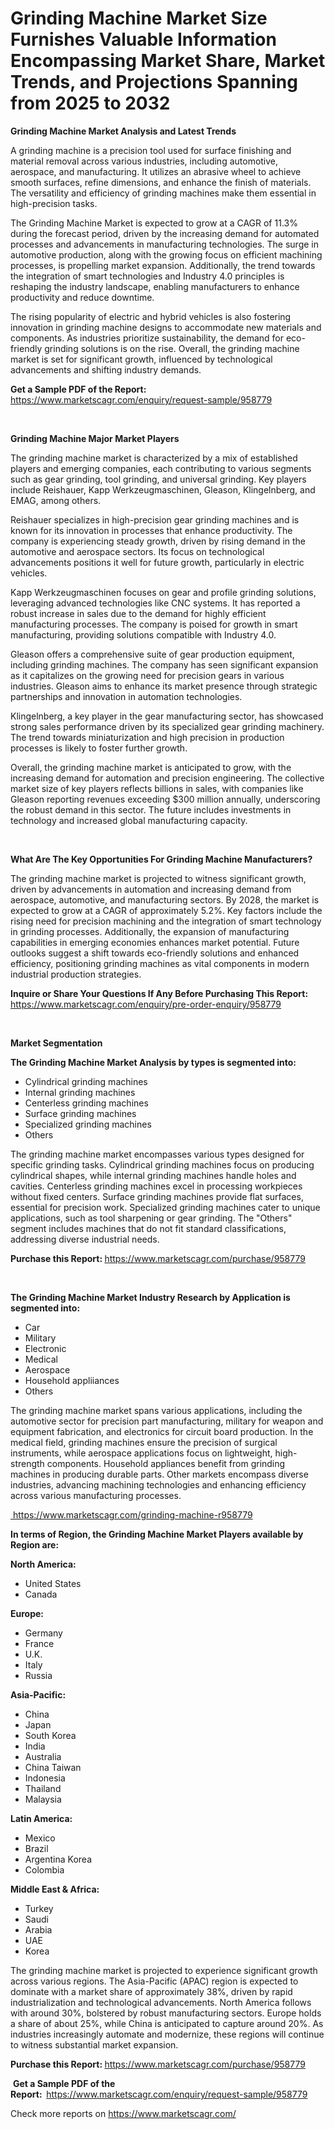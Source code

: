 <p><h1>Grinding Machine Market Size Furnishes Valuable Information Encompassing Market Share, Market Trends, and Projections Spanning from 2025 to 2032</h1></p><p><strong>Grinding Machine Market Analysis and Latest Trends</strong></p>
<p><p>A grinding machine is a precision tool used for surface finishing and material removal across various industries, including automotive, aerospace, and manufacturing. It utilizes an abrasive wheel to achieve smooth surfaces, refine dimensions, and enhance the finish of materials. The versatility and efficiency of grinding machines make them essential in high-precision tasks.</p><p>The Grinding Machine Market is expected to grow at a CAGR of 11.3% during the forecast period, driven by the increasing demand for automated processes and advancements in manufacturing technologies. The surge in automotive production, along with the growing focus on efficient machining processes, is propelling market expansion. Additionally, the trend towards the integration of smart technologies and Industry 4.0 principles is reshaping the industry landscape, enabling manufacturers to enhance productivity and reduce downtime.</p><p>The rising popularity of electric and hybrid vehicles is also fostering innovation in grinding machine designs to accommodate new materials and components. As industries prioritize sustainability, the demand for eco-friendly grinding solutions is on the rise. Overall, the grinding machine market is set for significant growth, influenced by technological advancements and shifting industry demands.</p></p>
<p><strong>Get a Sample PDF of the Report:&nbsp;</strong> <a href="https://www.marketscagr.com/enquiry/request-sample/958779?utm_campaign=3509&utm_medium=2&utm_source=Github&utm_content=ia&utm_term=09042025&utm_id=grinding-machine">https://www.marketscagr.com/enquiry/request-sample/958779</a></p>
<p>&nbsp;</p>
<p><strong>Grinding Machine Major Market Players</strong></p>
<p><p>The grinding machine market is characterized by a mix of established players and emerging companies, each contributing to various segments such as gear grinding, tool grinding, and universal grinding. Key players include Reishauer, Kapp Werkzeugmaschinen, Gleason, Klingelnberg, and EMAG, among others.</p><p>Reishauer specializes in high-precision gear grinding machines and is known for its innovation in processes that enhance productivity. The company is experiencing steady growth, driven by rising demand in the automotive and aerospace sectors. Its focus on technological advancements positions it well for future growth, particularly in electric vehicles.</p><p>Kapp Werkzeugmaschinen focuses on gear and profile grinding solutions, leveraging advanced technologies like CNC systems. It has reported a robust increase in sales due to the demand for highly efficient manufacturing processes. The company is poised for growth in smart manufacturing, providing solutions compatible with Industry 4.0.</p><p>Gleason offers a comprehensive suite of gear production equipment, including grinding machines. The company has seen significant expansion as it capitalizes on the growing need for precision gears in various industries. Gleason aims to enhance its market presence through strategic partnerships and innovation in automation technologies.</p><p>Klingelnberg, a key player in the gear manufacturing sector, has showcased strong sales performance driven by its specialized gear grinding machinery. The trend towards miniaturization and high precision in production processes is likely to foster further growth.</p><p>Overall, the grinding machine market is anticipated to grow, with the increasing demand for automation and precision engineering. The collective market size of key players reflects billions in sales, with companies like Gleason reporting revenues exceeding $300 million annually, underscoring the robust demand in this sector. The future includes investments in technology and increased global manufacturing capacity.</p></p>
<p>&nbsp;</p>
<p><strong>What Are The Key Opportunities For Grinding Machine Manufacturers?</strong></p>
<p><p>The grinding machine market is projected to witness significant growth, driven by advancements in automation and increasing demand from aerospace, automotive, and manufacturing sectors. By 2028, the market is expected to grow at a CAGR of approximately 5.2%. Key factors include the rising need for precision machining and the integration of smart technology in grinding processes. Additionally, the expansion of manufacturing capabilities in emerging economies enhances market potential. Future outlooks suggest a shift towards eco-friendly solutions and enhanced efficiency, positioning grinding machines as vital components in modern industrial production strategies.</p></p>
<p><strong>Inquire or Share Your Questions If Any Before Purchasing This Report:</strong> <a href="https://www.marketscagr.com/enquiry/pre-order-enquiry/958779?utm_campaign=3509&utm_medium=2&utm_source=Github&utm_content=ia&utm_term=09042025&utm_id=grinding-machine">https://www.marketscagr.com/enquiry/pre-order-enquiry/958779</a></p>
<p>&nbsp;</p>
<p><strong>Market Segmentation</strong></p>
<p><strong>The Grinding Machine Market Analysis by types is segmented into:</strong></p>
<p><ul><li>Cylindrical grinding machines</li><li>Internal grinding machines</li><li>Centerless grinding machines</li><li>Surface grinding machines</li><li>Specialized grinding machines</li><li>Others</li></ul></p>
<p><p>The grinding machine market encompasses various types designed for specific grinding tasks. Cylindrical grinding machines focus on producing cylindrical shapes, while internal grinding machines handle holes and cavities. Centerless grinding machines excel in processing workpieces without fixed centers. Surface grinding machines provide flat surfaces, essential for precision work. Specialized grinding machines cater to unique applications, such as tool sharpening or gear grinding. The "Others" segment includes machines that do not fit standard classifications, addressing diverse industrial needs.</p></p>
<p><strong>Purchase this Report:&nbsp;</strong><a href="https://www.marketscagr.com/purchase/958779?utm_campaign=3509&utm_medium=2&utm_source=Github&utm_content=ia&utm_term=09042025&utm_id=grinding-machine">https://www.marketscagr.com/purchase/958779</a></p>
<p>&nbsp;</p>
<p><strong>The Grinding Machine Market Industry Research by Application is segmented into:</strong></p>
<p><ul><li>Car</li><li>Military</li><li>Electronic</li><li>Medical</li><li>Aerospace</li><li>Household appliiances</li><li>Others</li></ul></p>
<p><p>The grinding machine market spans various applications, including the automotive sector for precision part manufacturing, military for weapon and equipment fabrication, and electronics for circuit board production. In the medical field, grinding machines ensure the precision of surgical instruments, while aerospace applications focus on lightweight, high-strength components. Household appliances benefit from grinding machines in producing durable parts. Other markets encompass diverse industries, advancing machining technologies and enhancing efficiency across various manufacturing processes.</p></p>
<p><a href="https://www.marketscagr.com/grinding-machine-r958779?utm_campaign=3509&utm_medium=2&utm_source=Github&utm_content=ia&utm_term=09042025&utm_id=grinding-machine">&nbsp;https://www.marketscagr.com/grinding-machine-r958779</a></p>
<p><strong>In terms of Region, the Grinding Machine Market Players available by Region are:</strong></p>
<p>
    <p> <strong> North America: </strong>
        <ul>
            <li>United States</li>
            <li>Canada</li>
        </ul>
        </p> 
    <p> <strong> Europe: </strong>
        <ul>
            <li>Germany</li>
            <li>France</li>
            <li>U.K.</li>
            <li>Italy</li>
            <li>Russia</li>
        </ul>
        </p> 
    <p> <strong> Asia-Pacific: </strong>
        <ul>
            <li>China</li>
            <li>Japan</li>
            <li>South Korea</li>
            <li>India</li>
            <li>Australia</li>
            <li>China Taiwan</li>
            <li>Indonesia</li>
            <li>Thailand</li>
            <li>Malaysia</li>
        </ul>
        </p> 
    <p> <strong> Latin America: </strong>
        <ul>
            <li>Mexico</li>
            <li>Brazil</li>
            <li>Argentina Korea</li>
            <li>Colombia</li>
        </ul>
        </p> 
    <p> <strong> Middle East & Africa: </strong>
        <ul>
            <li>Turkey</li>
            <li>Saudi</li>
            <li>Arabia</li>
            <li>UAE</li>
            <li>Korea</li>
        </ul>
    </p>
    </p>
<p><p>The grinding machine market is projected to experience significant growth across various regions. The Asia-Pacific (APAC) region is expected to dominate with a market share of approximately 38%, driven by rapid industrialization and technological advancements. North America follows with around 30%, bolstered by robust manufacturing sectors. Europe holds a share of about 25%, while China is anticipated to capture around 20%. As industries increasingly automate and modernize, these regions will continue to witness substantial market expansion.</p></p>
<p><strong>Purchase this Report: </strong><a href="https://www.marketscagr.com/purchase/958779?utm_campaign=3509&utm_medium=2&utm_source=Github&utm_content=ia&utm_term=09042025&utm_id=grinding-machine">https://www.marketscagr.com/purchase/958779</a></p>
<p>&nbsp;<strong>Get a Sample PDF of the Report:&nbsp;&nbsp;</strong><a href="https://www.marketscagr.com/enquiry/request-sample/958779?utm_campaign=3509&utm_medium=2&utm_source=Github&utm_content=ia&utm_term=09042025&utm_id=grinding-machine">https://www.marketscagr.com/enquiry/request-sample/958779</a></p>
<p><strong></strong></p>
<p>Check more reports on <a href="https://www.marketscagr.com/?utm_campaign=3509&utm_medium=2&utm_source=Github&utm_content=ia&utm_term=09042025&utm_id=grinding-machine">https://www.marketscagr.com/</a></p>